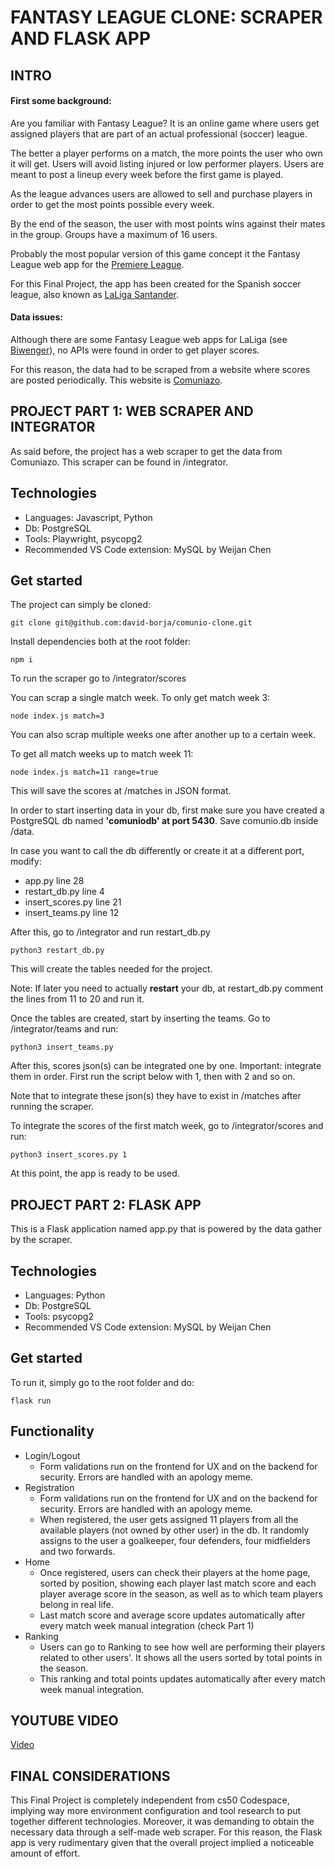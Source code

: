 # FANTASY LEAGUE CLONE: SCRAPER AND FLASK APP

## INTRO

#### First some background:

Are you familiar with Fantasy League? It is an online game where users get assigned players that are part of an actual professional (soccer) league.

The better a player performs on a match, the more points the user who own it will get. Users will avoid listing injured or low performer players. Users are meant to post a lineup every week before the first game is played.

As the league advances users are allowed to sell and purchase players in order to get the most points possible every week.

By the end of the season, the user with most points wins against their mates in the group. Groups have a maximum of 16 users. 

Probably the most popular version of this game concept it the Fantasy League web app for the [Premiere League](https://fantasy.premierleague.com/).

For this Final Project, the app has been created for the Spanish soccer league, also known as [LaLiga Santander](https://www.laliga.com/laliga-santander).

#### Data issues:

Although there are some Fantasy League web apps for LaLiga (see [Biwenger](https://biwenger.as.com/)), no APIs were found in order to get player scores.

For this reason, the data had to be scraped from a website where scores are posted periodically. This website is [Comuniazo](https://www.comuniazo.com/comunio-apuestas/puntos).

## PROJECT PART 1: WEB SCRAPER AND INTEGRATOR
As said before, the project has a web scraper to get the data from Comuniazo.
This scraper can be found in /integrator.

## Technologies
  - Languages: Javascript, Python
  - Db: PostgreSQL
  - Tools: Playwright, psycopg2
  - Recommended VS Code extension: MySQL by Weijan Chen

## Get started
The project can simply be cloned: 

```
git clone git@github.com:david-borja/comunio-clone.git
```

Install dependencies both at the root folder:

```
npm i
``` 

To run the scraper go to /integrator/scores

You can scrap a single match week. To only get match week 3:
```
node index.js match=3
``` 
You can also scrap multiple weeks one after another up to a certain week.

To get all match weeks up to match week 11:
```
node index.js match=11 range=true
``` 

This will save the scores at /matches in JSON format.

In order to start inserting data in your db, first make sure you have created a PostgreSQL db named **'comuniodb' at port 5430**. Save comunio.db inside /data.

In case you want to call the db differently or create it at a different port, modify:
  - app.py line 28
  - restart_db.py line 4
  - insert_scores.py line 21
  - insert_teams.py line 12

After this, go to /integrator and run restart_db.py
```
python3 restart_db.py
``` 

This will create the tables needed for the project. 

Note: If later you need to actually **restart** your db, at restart_db.py comment the lines from 11 to 20 and run it.

Once the tables are created, start by inserting the teams.
Go to /integrator/teams and run:

```
python3 insert_teams.py
``` 

After this, scores json(s) can be integrated one by one. Important: integrate them in order. First run the script below with 1, then with 2 and so on.

Note that to integrate these json(s) they have to exist in /matches after running the scraper.

To integrate the scores of the first match week, go to /integrator/scores and run:
```
python3 insert_scores.py 1
``` 

At this point, the app is ready to be used.

## PROJECT PART 2: FLASK APP
This is a Flask application named app.py that is powered by the data gather by the scraper.


## Technologies
  - Languages: Python
  - Db: PostgreSQL
  - Tools: psycopg2
  - Recommended VS Code extension: MySQL by Weijan Chen

## Get started
To run it, simply go to the root folder and do:
```
flask run
``` 

## Functionality
  - Login/Logout
    - Form validations run on the frontend for UX and on the backend for security. Errors are handled with an apology meme.
  - Registration
    - Form validations run on the frontend for UX and on the backend for security. Errors are handled with an apology meme.
    - When registered, the user gets assigned 11 players from all the available players (not owned by other user) in the db. It randomly assigns to the user a goalkeeper, four defenders, four midfielders and two forwards.
  - Home
    - Once registered, users can check their players at the home page, sorted by position, showing each player last match score and each player average score in the season, as well as to which team players belong in real life.
    - Last match score and average score updates automatically after every match week manual integration (check Part 1)
  - Ranking
    - Users can go to Ranking to see how well are performing their players related to other users'. It shows all the users sorted by total points in the season.
    - This ranking and total points updates automatically after every match week manual integration.

## YOUTUBE VIDEO
  [Video](https://youtu.be/lAi-exOptAs)

## FINAL CONSIDERATIONS
This Final Project is completely independent from cs50 Codespace, implying way more environment configuration and tool research to put together different technologies.
Moreover, it was demanding to obtain the necessary data through a self-made web scraper.
For this reason, the Flask app is very rudimentary given that the overall project implied a noticeable amount of effort.

